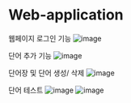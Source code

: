 # Web-application
웹페이지 로그인 기능
![image](https://user-images.githubusercontent.com/114633462/225413120-6289abd9-79a4-4484-94f5-ecfe1da0ecb4.png)

단어 추가 기능
![image](https://user-images.githubusercontent.com/114633462/225413196-0bd6a1d7-419d-4c50-b9ff-653221230261.png)

단어장 및 단어 생성/ 삭제
![image](https://user-images.githubusercontent.com/114633462/225413262-d5703006-9cd9-427b-8bb4-fd5946cdf82e.png)

단어 테스트
![image](https://user-images.githubusercontent.com/114633462/225413363-44852a3b-2b23-4097-a34f-e1b746d4b610.png)
![image](https://user-images.githubusercontent.com/114633462/225413386-9af4a23d-2053-4c6c-b864-e430601fa6a9.png)

